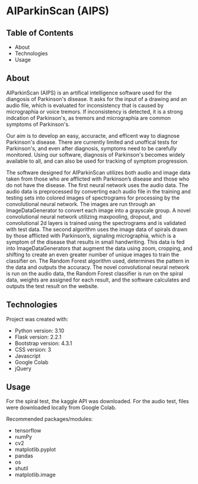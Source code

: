 # AIParkinScan (AIPS)

## Table of Contents
* About
* Technologies 
* Usage

## About
AIParkinScan (AIPS) is an artifical intelligence software used for the diangosis of Parkinson's disease. It asks for the input of a drawing and an audio file, which is  evaluated for inconsistency that is caused by micrographia or voice tremors. If inconsistency is detected, it is a strong indcation of Parkinson's, as tremors and micrographia are common symptoms of Parkinson's.

Our aim is to develop an easy, accuracte, and efficent way to diagnose Parkinson's disease. There are currently limited and unoffical tests for Parkinson's, and even after diagnosis, symptoms need to be carefully monitored. Using our software, diagnosis of Parkinson's becomes widely available to all, and can also be used for tracking of symptom progression.

The software designed for AIParkinScan utilizes both audio and image data taken from those who are afflicted with Parkinson’s disease and those who do not have the disease. The first neural network uses the audio data. The audio data is preprocessed by converting each audio file in the training and testing sets into colored images of spectrograms for processing by the convolutional neural network. The images are run through an ImageDataGenerator to convert each image into a grayscale group. A novel convolutional neural network utilizing maxpooling, dropout, and convolutional 2d layers is trained using the spectrograms and is validated with test data. The second algorithm uses the image data of spirals drawn by those afflicted with Parkinson’s, signaling micrographia, which is a symptom of the disease that results in small handwriting. This data is fed into ImageDataGenerators that augment the data using zoom, cropping, and shifting to create an even greater number of unique images to train the classifier on. The Random Forest algorithm used, determines the pattern in the data and outputs the accuracy. The novel convolutional neural network is run on the audio data, the Random Forest classifier is run on the spiral data, weights are assigned for each result, and the software calculates and outputs the test result on the website.

## Technologies 
Project was created with:

* Python version: 3.10
* Flask version: 2.2.1
* Bootstrap version: 4.3.1
* CSS version: 3
* Javascript
* Google Colab 
* jQuery

## Usage

For the spiral test, the kaggle API was downloaded.
For the audio test, files were downloaded locally from Google Colab.

Recommended packages/modules:
* tensorflow
* numPy
* cv2
* matplotlib.pyplot
* pandas
* os
* shutil
* matplotlib.image

